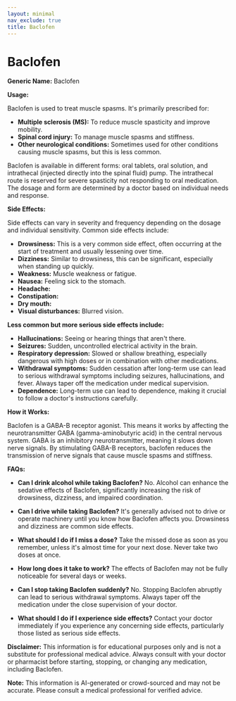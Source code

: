 ```yaml
---
layout: minimal
nav_exclude: true
title: Baclofen
---
```


# Baclofen

**Generic Name:** Baclofen

**Usage:**

Baclofen is used to treat muscle spasms.  It's primarily prescribed for:

* **Multiple sclerosis (MS):** To reduce muscle spasticity and improve mobility.
* **Spinal cord injury:** To manage muscle spasms and stiffness.
* **Other neurological conditions:**  Sometimes used for other conditions causing muscle spasms, but this is less common.

Baclofen is available in different forms: oral tablets, oral solution, and intrathecal (injected directly into the spinal fluid) pump. The intrathecal route is reserved for severe spasticity not responding to oral medication.  The dosage and form are determined by a doctor based on individual needs and response.


**Side Effects:**

Side effects can vary in severity and frequency depending on the dosage and individual sensitivity. Common side effects include:

* **Drowsiness:** This is a very common side effect, often occurring at the start of treatment and usually lessening over time.
* **Dizziness:** Similar to drowsiness, this can be significant, especially when standing up quickly.
* **Weakness:**  Muscle weakness or fatigue.
* **Nausea:**  Feeling sick to the stomach.
* **Headache:**
* **Constipation:**
* **Dry mouth:**
* **Visual disturbances:** Blurred vision.


**Less common but more serious side effects include:**

* **Hallucinations:** Seeing or hearing things that aren't there.
* **Seizures:**  Sudden, uncontrolled electrical activity in the brain.
* **Respiratory depression:** Slowed or shallow breathing, especially dangerous with high doses or in combination with other medications.
* **Withdrawal symptoms:**  Sudden cessation after long-term use can lead to serious withdrawal symptoms including seizures, hallucinations, and fever.  Always taper off the medication under medical supervision.
* **Dependence:**  Long-term use can lead to dependence, making it crucial to follow a doctor's instructions carefully.


**How it Works:**

Baclofen is a GABA-B receptor agonist.  This means it works by affecting the neurotransmitter GABA (gamma-aminobutyric acid) in the central nervous system. GABA is an inhibitory neurotransmitter, meaning it slows down nerve signals.  By stimulating GABA-B receptors, baclofen reduces the transmission of nerve signals that cause muscle spasms and stiffness.


**FAQs:**

* **Can I drink alcohol while taking Baclofen?**  No. Alcohol can enhance the sedative effects of Baclofen, significantly increasing the risk of drowsiness, dizziness, and impaired coordination.

* **Can I drive while taking Baclofen?**  It's generally advised not to drive or operate machinery until you know how Baclofen affects you.  Drowsiness and dizziness are common side effects.

* **What should I do if I miss a dose?**  Take the missed dose as soon as you remember, unless it's almost time for your next dose.  Never take two doses at once.

* **How long does it take to work?**  The effects of Baclofen may not be fully noticeable for several days or weeks.

* **Can I stop taking Baclofen suddenly?**  No.  Stopping Baclofen abruptly can lead to serious withdrawal symptoms. Always taper off the medication under the close supervision of your doctor.

* **What should I do if I experience side effects?**  Contact your doctor immediately if you experience any concerning side effects, particularly those listed as serious side effects.


**Disclaimer:** This information is for educational purposes only and is not a substitute for professional medical advice.  Always consult with your doctor or pharmacist before starting, stopping, or changing any medication, including Baclofen.


**Note:** This information is AI-generated or crowd-sourced and may not be accurate. Please consult a medical professional for verified advice.